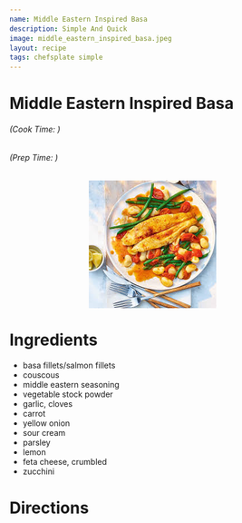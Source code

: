 ```yaml
---
name: Middle Eastern Inspired Basa
description: Simple And Quick
image: middle_eastern_inspired_basa.jpeg
layout: recipe
tags: chefsplate simple
---
```


<div class="w-full text-center">
    <h1>Middle Eastern Inspired Basa</h1>
    <h6>(Cook Time: )</h6>
    <h6>(Prep Time: )</h6>
</div>

<p align="center" width="100%">
    <img src="/assets/images/middle_eastern_inspired_basa.jpeg"  alt="Middle Eastern Inspired Basa" style="display: block; max-width:700px; max-height:700px; width: auto; height: auto;" />
</p>  

<div class="lg:flex lg:w-[1024px] mx-auto">
<div class="block min-w-max w-3/12">
<h1>Ingredients</h1>
<ul>
<li>basa fillets/salmon fillets</li>
<li>couscous</li>
<li>middle eastern seasoning</li>
<li>vegetable stock powder</li>
<li>garlic, cloves</li>
<li>carrot</li>
<li>yellow onion</li>
<li>sour cream</li>
<li>parsley</li>
<li>lemon</li>
<li>feta cheese, crumbled</li>
<li>zucchini</li>
</ul>
</div>

<div class="block lg:ml-12 w-7/12">
<h1>Directions</h1>
</div>
</div>

